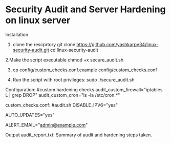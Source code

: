 # Security Audit and Server Hardening on linux server

Installation
1. clone the rescprtory
   git clone https://github.com/yashkarpe34/linux-security-audit.git
   cd linux-security-audit

2.Make the script executable
  chmod +x secure_audit.sh

3. cp config/custom_checks.conf.example config/custom_checks.conf

4. Run the script with root privileges:
   sudo ./secure_audit.sh

Configuration:
#custom hardening checks
audit_custom_firewall="iptables -L | grep DROP"
audit_custom_cron="ls -la /etc/cron.*"

custom_checks.conf:
#audit.sh
DISABLE_IPV6="yes"

AUTO_UPDATES="yes"

ALERT_EMAIL="admin@example.com"



Output
audit_report.txt: Summary of audit and hardening steps taken.
